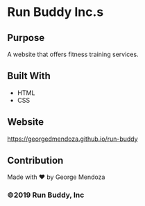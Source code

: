 # Run Buddy Inc.s

## Purpose
A website that offers fitness training services.

## Built With
* HTML
* CSS

## Website
https://georgedmendoza.github.io/run-buddy

## Contribution
Made with ❤️ by George Mendoza

### ©️2019 Run Buddy, Inc 
